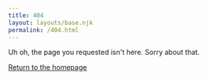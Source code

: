 ```yaml
---
title: 404
layout: layouts/base.njk
permalink: /404.html
---
```


<div class="flex-grid flex-grid--wrap w-100">
<div class="flex-grid__item flex-grid__item--no-hover">
    <p>Uh oh, the page you requested isn't here. Sorry about that.</p>
    <a href="/">Return to the homepage</a>
</div>
</div>
